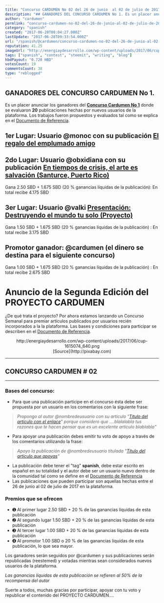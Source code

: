 ```yaml
---
title: "Concurso CARDUMEN No 02 del 26 de junio  al 02 de julio de 2017"
description: "## GANADORES DEL CONCURSO CARDUMEN No 1. Es un placer anunciar los ganadores del [**Concurso Cardumen No 1**](https://steemit.com/spanish/@cardumen/co..."
author: "cardumen"
permlink: "concurso-cardumen-no-02-del-26-de-junio-al-02-de-julio-de-2017"
category: "spanish"
created: "2017-06-28T08:04:27.000Z"
lastUpdate: "2017-06-28T09:33:54.000Z"
url: "/spanish/@cardumen/concurso-cardumen-no-02-del-26-de-junio-al-02-de-julio-de-2017"
reputation: 41.25
imageUrl: "http://energiaydesarrollo.com/wp-content/uploads/2017/06/cup-1615074_640.png"
tags: ["spanish", "contest", "steemit", "writing", "blog"]
hbdPayout: "0.720 HBD"
votesCount: 19
commentsCount: 38
type: "reblogged"
---
```

## GANADORES DEL CONCURSO CARDUMEN No 1.
Es un placer anunciar los ganadores del [**Concurso Cardumen No 1**](https://steemit.com/spanish/@cardumen/concurso-cardumen-no-01-del-20-al-25-de-junio-de-2017) donde se evaluaron **20**  publicaciones hechas por nuevos usuarios de la plataforma. Los trabajos fueron propuestos y evaluados tal como se explica en el [Documento de Referencia](https://steemit.com/spanish/@cardumen/documento-referencial-del-proyecto-cardumen).

## 1er Lugar: Usuario @monoc con su publicación [El regalo del emplumado amigo](https://steemit.com/spanishchallenge/@monoc/spanishchallenge-14-entrada-1-el-regalo-del-emplumado-amigo)

## 2do Lugar: Usuario @obxidiana con su publicación [En tiempos de crisis, el arte es salvación (Santurce, Puerto Rico)]( https://steemit.com/spanish/@obxidiana/en-tiempos-de-crisis-el-arte-es-salvacion-santurce-puerto-rico)
Gana 2.50 SBD + 1.675 SBD (20 % ganancias líquidas de la publicación): En total recibe 4.175 SBD

## 3er Lugar: Usuario @valki [Presentación: Destruyendo el mundo tu solo (Proyecto)](https://steemit.com/spanish/@valki/presentacion-destruyendo-el-mundo-tu-solo-proyecto)
Gana 1.50 SBD + 1.675 SBD (20 % ganancias líquidas de la publicación) : En total recibe 3.175 SBD

## Promotor ganador: @cardumen (el dinero se destina para el siguiente concurso)
Gana 1.00 SBD + 1.675 SBD (20 % ganancias líquidas de la publicación) : En total recibe 2.675 SBD

# Anuncio de la Segunda Edición del **PROYECTO  CARDUMEN**

¿De qué trata el proyecto? Por ahora estamos lanzando un Concurso Semanal para premiar artículos publicados por usuarios recién incorporados a la la plataforma. Las bases y condiciones para participar se describen en el [Documento de Referencia](https://steemit.com/spanish/@cardumen/documento-referencial-del-proyecto-cardumen).

<center>http://energiaydesarrollo.com/wp-content/uploads/2017/06/cup-1615074_640.png</center>
<center>[Source](http://pixabay.com)</center>

---
## CONCURSO CARDUMEN # 02

---

### Bases del concurso:
- Para que una publicación participe en el concurso ésta debe ser propuesta por un usuario en los comentarios con la siguiente frase: 
>*Propongo al autor @nombredeusuario con su artículo "[Título del artículo con el enlace]()" porque considero que ....blalalabla tus razones que te hacen pensar que es un excelente artículo blablabla"*
- Para apoyar una publicación debes emitir tu voto de apoyo a través de los comentarios utilizando la frase:
> *Apoyo la publicación de @nombredeusuario titulada "[Título del artículo que apoyas]()"*
- La publicación debe tener el "tag" **spanish**, debe estar escrito en español en su totalidad y el autor debe ser un usuario nuevo dentro de la comunidad tal como se define en el [Documento de Referencia](https://steemit.com/spanish/@cardumen/documento-referencial-del-proyecto-cardumen)
- Las publicaciones que pueden participar son aquellas hechas entre el 26 de junio al 02 de julio de 2017 en la plataforma.

### Premios que se ofrecen
- ➊ Al primer lugar      2.50 SBD + 20 % de las ganancias líquidas de esta publicación
- ➋ Al segundo lugar  1.50 SBD + 20 % de las ganancias líquidas de esta publicación
- ➌ Al tercer lugar        1.00 SBD + 20 % de las ganancias líquidas de esta publicación
- ➍ Al promotor            1.00 SBD o 20 % de las ganancias líquidas de esta publicación, lo que sea mayor.

Los ganadores serán seguidos por @cardumen y sus publicaciones serán republicadas (reestemed) y votadas mientras sean considerados nuevos usuarios de la plataforma. 

*Las ganancias líquidas de esta publicación se refieren al 50% de la recompensa del autor*

Suerte a todos, muchas gracias por participar,  apoyar con tu voto y  republicar el contenido del PROYECTO CARDUMEN....
